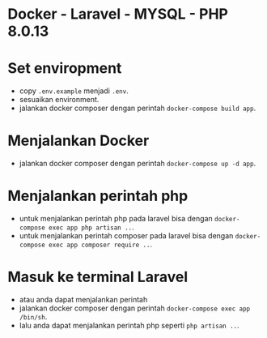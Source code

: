 # Docker - Laravel - MYSQL - PHP 8.0.13 

# Set enviropment
- copy `.env.example` menjadi `.env`.
- sesuaikan environment.
- jalankan docker composer dengan perintah `docker-compose build app`.

# Menjalankan Docker
- jalankan docker composer dengan perintah `docker-compose up -d app`.

# Menjalankan perintah php
- untuk menjalankan perintah php pada laravel bisa dengan `docker-compose exec app php artisan ..`.
- untuk menjalankan perintah composer pada laravel bisa dengan `docker-compose exec app composer require ..`.

# Masuk ke terminal Laravel
- atau anda dapat menjalankan perintah
- jalankan docker composer dengan perintah `docker-compose exec app /bin/sh`.
- lalu anda dapat menjalankan perintah php seperti `php artisan ..`.

